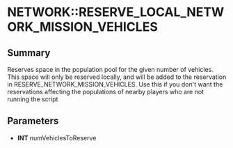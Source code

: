 # NETWORK::RESERVE_LOCAL_NETWORK_MISSION_VEHICLES

## Summary
Reserves space in the population pool for the given number of vehicles.
This space will only be reserved locally, and will be added to the reservation in RESERVE_NETWORK_MISSION_VEHICLES. Use this if you don't want the reservations
affecting the populations of nearby players who are not running the script

## Parameters
* **INT** numVehiclesToReserve